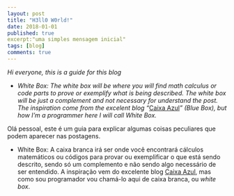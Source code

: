 ```yaml
---
layout: post
title: "H3ll0 W0rld!"
date: 2018-01-01
published: true
excerpt:"uma simples mensagem inicial"
tags: [blog]
comments: true
---
```


*Hi everyone, this is a guide for this blog*

* *White Box: The white box will be where you will find math calculus or code
parts to prove or exemplify what is being described. The white box will be just
a complement and not necessary for understand the post. The inspiration come
from the excelent blog “*[Caixa Azul](http://scienceblogs.com.br/caixaazul/)*”
(Blue Box), but how I’m a programmer here I will call White Box.*

Olá pessoal, este é um guia para explicar algumas coisas peculiares que podem
aparecer nas postagens.

* White Box: A caixa branca irá ser onde você encontrará cálculos matemáticos ou
códigos para provar ou exemplificar o que está sendo descrito, sendo só um
complemento e não sendo algo necessário de ser entendido. A inspiração vem do
excelente blog [Caixa Azul](http://scienceblogs.com.br/caixaazul/), mas como sou
programador vou chamá-lo aqui de caixa branca, ou *white box*.

